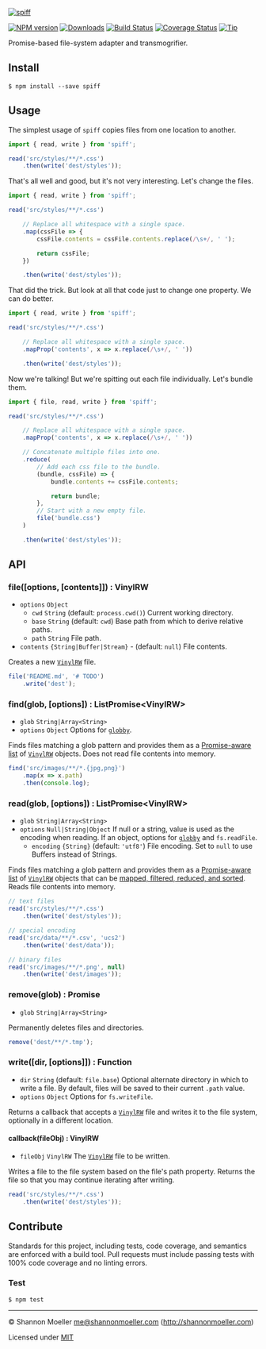 [![spiff](https://cdn.rawgit.com/shannonmoeller/spiff/a7c17c6/media/logo.svg)](https://github.com/shannonmoeller/spiff#readme)

[![NPM version][npm-img]][npm-url]
[![Downloads][downloads-img]][npm-url]
[![Build Status][travis-img]][travis-url]
[![Coverage Status][coveralls-img]][coveralls-url]
[![Tip][amazon-img]][amazon-url]

Promise-based file-system adapter and transmogrifier.

## Install

    $ npm install --save spiff

## Usage

The simplest usage of `spiff` copies files from one location to another.

```js
import { read, write } from 'spiff';

read('src/styles/**/*.css')
    .then(write('dest/styles'));
```

That's all well and good, but it's not very interesting. Let's change the files.

```js
import { read, write } from 'spiff';

read('src/styles/**/*.css')

    // Replace all whitespace with a single space.
    .map(cssFile => {
        cssFile.contents = cssFile.contents.replace(/\s+/, ' ');

        return cssFile;
    })

    .then(write('dest/styles'));
```

That did the trick. But look at all that code just to change one property. We can do better.

```js
import { read, write } from 'spiff';

read('src/styles/**/*.css')

    // Replace all whitespace with a single space.
    .mapProp('contents', x => x.replace(/\s+/, ' '))

    .then(write('dest/styles'));
```

Now we're talking! But we're spitting out each file individually. Let's bundle them.

```js
import { file, read, write } from 'spiff';

read('src/styles/**/*.css')

    // Replace all whitespace with a single space.
    .mapProp('contents', x => x.replace(/\s+/, ' '))

    // Concatenate multiple files into one.
    .reduce(
        // Add each css file to the bundle.
        (bundle, cssFile) => {
            bundle.contents += cssFile.contents;

            return bundle;
        },
        // Start with a new empty file.
        file('bundle.css')
    )

    .then(write('dest/styles'));
```

## API

### file([options, [contents]]) : VinylRW

- `options` `Object`
  - `cwd` `String` (default: `process.cwd()`) Current working directory.
  - `base` `String` (default: `cwd`) Base path from which to derive relative paths.
  - `path` `String` File path.
- `contents` `{String|Buffer|Stream}` - (default: `null`) File contents.

Creates a new [`VinylRW`][vrw] file.

```js
file('README.md', '# TODO')
    .write('dest');
```

### find(glob, [options]) : ListPromise\<VinylRW\>

- `glob` `String|Array<String>`
- `options` `Object` Options for [`globby`][globby].

Finds files matching a glob pattern and provides them as a [Promise-aware list][list] of [`VinylRW`][vrw] objects. Does not read file contents into memory.

```js
find('src/images/**/*.{jpg,png}')
    .map(x => x.path)
    .then(console.log);
```

### read(glob, [options]) : ListPromise\<VinylRW\>

- `glob` `String|Array<String>`
- `options` `Null|String|Object` If null or a string, value is used as the encoding when reading. If an object, options for [`globby`][globby] and `fs.readFile`.
  - `encoding` `{String}` (default: `'utf8'`) File encoding. Set to `null` to use Buffers instead of Strings.

Finds files matching a glob pattern and provides them as a [Promise-aware list][list] of [`VinylRW`][vrw] objects that can be [mapped, filtered, reduced, and sorted][list]. Reads file contents into memory.

```js
// text files
read('src/styles/**/*.css')
    .then(write('dest/styles'));

// special encoding
read('src/data/**/*.csv', 'ucs2')
    .then(write('dest/data'));

// binary files
read('src/images/**/*.png', null)
    .then(write('dest/images'));
```

### remove(glob) : Promise

- `glob` `String|Array<String>`

Permanently deletes files and directories.

```js
remove('dest/**/*.tmp');
```

### write([dir, [options]]) : Function

- `dir` `String` (default: `file.base`) Optional alternate directory in which to write a file. By default, files will be saved to their current `.path` value.
- `options` `Object` Options for `fs.writeFile`.

Returns a callback that accepts a [`VinylRW`][vrw] file and writes it to the file system, optionally in a different location.

#### callback(fileObj) : VinylRW

- `fileObj` `VinylRW` The [`VinylRW`][vrw] file to be written.

Writes a file to the file system based on the file's path property. Returns the file so that you may continue iterating after writing.

```js
read('src/styles/**/*.css')
    .then(write('dest/styles'));
```

[globby]: https://github.com/sindresorhus/globby#readme
[list]:   https://github.com/shannonmoeller/list-promise#readme
[vrw]:    https://github.com/shannonmoeller/vinyl-rw#readme

## Contribute

Standards for this project, including tests, code coverage, and semantics are enforced with a build tool. Pull requests must include passing tests with 100% code coverage and no linting errors.

### Test

    $ npm test

----

© Shannon Moeller <me@shannonmoeller.com> (http://shannonmoeller.com)

Licensed under [MIT](http://shannonmoeller.com/mit.txt)

[amazon-img]:    https://img.shields.io/badge/amazon-tip_jar-yellow.svg?style=flat-square
[amazon-url]:    https://www.amazon.com/gp/registry/wishlist/1VQM9ID04YPC5?sort=universal-price
[coveralls-img]: http://img.shields.io/coveralls/shannonmoeller/spiff/master.svg?style=flat-square
[coveralls-url]: https://coveralls.io/r/shannonmoeller/spiff
[downloads-img]: http://img.shields.io/npm/dm/spiff.svg?style=flat-square
[npm-img]:       http://img.shields.io/npm/v/spiff.svg?style=flat-square
[npm-url]:       https://npmjs.org/package/spiff
[travis-img]:    http://img.shields.io/travis/shannonmoeller/spiff/master.svg?style=flat-square
[travis-url]:    https://travis-ci.org/shannonmoeller/spiff
